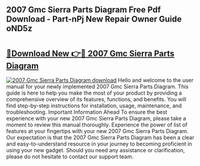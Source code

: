## 2007 Gmc Sierra Parts Diagram Free Pdf Download - Part-nPj New Repair Owner Guide oND5z

# <h2><a href="http://dfuo1e.blite.top/?on=2007+Gmc+Sierra+Parts+Diagram">🔗Download New 👉🔴 2007 Gmc Sierra Parts Diagram</a></h2>

[![2007 Gmc Sierra Parts Diagram download](https://i.imgur.com/lujVjoI.png)](http://dfuo1e.blite.top/?on=2007+Gmc+Sierra+Parts+Diagram)
Hello and welcome to the user manual for your newly implemented 2007 Gmc Sierra Parts Diagram. This guide is here to help you make the most of your product by providing a comprehensive overview of its features, functions, and benefits. You will find step-by-step instructions for installation, usage, maintenance, and troubleshooting. Important Information Ahead To ensure the best experience with your new 2007 Gmc Sierra Parts Diagram, please take a moment to review this manual thoroughly. Experience the power of list of features at your fingertips with your new 2007 Gmc Sierra Parts Diagram. Our expectation is that the 2007 Gmc Sierra Parts Diagram has been a clear and easy-to-understand resource in your journey to becoming proficient in using your new gadget. Should you need any assistance or clarification, please do not hesitate to contact our support team.
